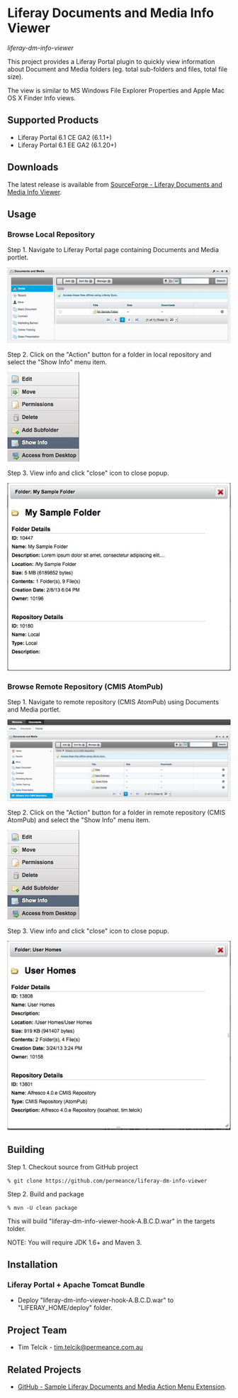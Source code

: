 # Liferay Documents and Media Info Viewer

*liferay-dm-info-viewer*

This project provides a Liferay Portal plugin to quickly view information about Document and Media folders (eg. total sub-folders and files, total file size).

The view is similar to MS Windows File Explorer Properties and Apple Mac OS X Finder Info views.


## Supported Products

* Liferay Portal 6.1 CE GA2 (6.1.1+)
* Liferay Portal 6.1 EE GA2 (6.1.20+)


## Downloads

The latest release is available from [SourceForge - Liferay Documents and Media Info Viewer](https://sourceforge.net/projects/permeance-apps/files/liferay-documents-and-media-info-viewer/releases/ "SourceForge - Liferay Documents and Media Info Viewer").


## Usage

### Browse Local Repository

Step 1. Navigate to Liferay Portal page containing Documents and Media portlet.

![Documents and Media Portlet](/docs/images/local-repos/liferay-dm-portlet-local-repos-root-folder-view-20130209.png "Documents and Media Portlet")

Step 2. Click on the "Action" button for a folder in local repository and select the "Show Info" menu item.

![Documents and Media Folder Action Menu](/docs/images/common/liferay-dm-portlet-folder-info-action-menu-20130319T0043.png "Documents and Media Folder Action Menu")

Step 3. View info and click "close" icon to close popup.

![Documents and Media Folder Info Popup (Local Repository)](/docs/images/local-repos/liferay-dm-portlet-folder-info-popup-local-repos-20130330T2101.jpg "Documents and Media Folder Info Popup (Local Repository)")

### Browse Remote Repository (CMIS AtomPub)

Step 1. Navigate to remote repository (CMIS AtomPub) using Documents and Media portlet.

![Documents and Media Portlet](/docs/images/remote-repos/cmis-alfresco/liferay-dm-portlet-remote-repos-cmis-atompub-alfresco-root-folder-view-20130330T2014.jpg "Documents and Media Portlet")

Step 2. Click on the "Action" button for a folder in remote repository (CMIS AtomPub) and select the "Show Info" menu item.

![Documents and Media Folder Action Menu](/docs/images/common/liferay-dm-portlet-folder-info-action-menu-20130319T0043.png "Documents and Media Folder Action Menu")

Step 3. View info and click "close" icon to close popup.

![Documents and Media Remote Repository Folder (CMIS AtomPub)](/docs/images/remote-repos/cmis-alfresco/liferay-dm-portlet-folder-info-popup-remote-repos-cmis-atompub-alfresco-20130330T2101.jpg "Documents and Media Remote Repository Folder (CMIS AtomPub)")


## Building

Step 1. Checkout source from GitHub project

    % git clone https://github.com/permeance/liferay-dm-info-viewer

Step 2. Build and package

    % mvn -U clean package

This will build "liferay-dm-info-viewer-hook-A.B.C.D.war" in the targets tolder.

NOTE: You will require JDK 1.6+ and Maven 3.


## Installation

### Liferay Portal + Apache Tomcat Bundle

* Deploy "liferay-dm-info-viewer-hook-A.B.C.D.war" to "LIFERAY_HOME/deploy" folder.


## Project Team

* Tim Telcik - tim.telcik@permeance.com.au


## Related Projects

* [GitHub - Sample Liferay Documents and Media Action Menu Extension](https://github.com/permeance/sample-liferay-dm-action-menu-extension "GitHub - Sample Liferay Documents and Media Action Menu Extension").
